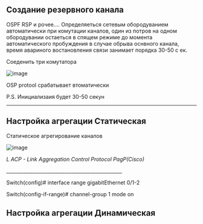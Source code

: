 <h2>Создание резервного канала</h2> 

OSPF RSP и рочее....     Определяеться сетевым обородуванием автоматически при комутации каналов, один из потров на одном обородувании остаеться в спящем режиме до момента автоматического пробуждения в случае обрыва оснвного канала, время авариного востановления связи занимает порядка 30-50 с
ек.

Соеденить три комутатора  

![image](https://github.com/user-attachments/assets/2598305f-7a5d-4d48-a5a3-9fe837ade532)

OSP protool срабатывает втоматически

P.S. Инициализаия будет 30-50 секун
_____________________________________



<h2>Настройка агрегации Статическая</h2>

Статическое агрегирование каналов

![image](https://github.com/user-attachments/assets/b5595a6b-2a1f-48d8-ae4f-70cee32541df)



<p>
  <i>L
    ACP - Link Aggregation Control Protocol
    PagP(Cisco)
  </i>
</p>
________________________________________________


<p>
  Switch(config)#      interface range gigabitEthernet 0/1-2

  Switch(config-if-range)#      channel-group 1 mode on
</p>


<h2>Настройка агрегации Динамическая</h2>
















